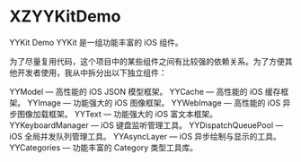 # XZYYKitDemo
YYKit Demo 
YYKit 是一组功能丰富的 iOS 组件。

为了尽量复用代码，这个项目中的某些组件之间有比较强的依赖关系。为了方便其他开发者使用，我从中拆分出以下独立组件：

YYModel — 高性能的 iOS JSON 模型框架。
YYCache — 高性能的 iOS 缓存框架。
YYImage — 功能强大的 iOS 图像框架。
YYWebImage — 高性能的 iOS 异步图像加载框架。
YYText — 功能强大的 iOS 富文本框架。
YYKeyboardManager — iOS 键盘监听管理工具。
YYDispatchQueuePool — iOS 全局并发队列管理工具。
YYAsyncLayer — iOS 异步绘制与显示的工具。
YYCategories — 功能丰富的 Category 类型工具库。
